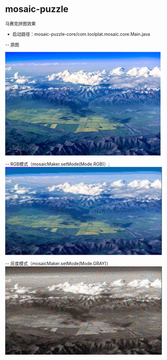 # mosaic-puzzle
马赛克拼图效果
- 启动路径：mosaic-puzzle-core/com.toolplat.mosaic.core.Main.java

-- 原图 

![](https://raw.githubusercontent.com/suyin58/mosaic-puzzle/main/mosaic-puzzle-core/src/main/resources/source.png)

-- RGB模式（mosaicMaker.setMode(Mode.RGB)）;
![](https://raw.githubusercontent.com/suyin58/mosaic-puzzle/main/mosaic-puzzle-core/src/main/resources/target_rgb4.jpg)

-- 灰度模式（mosaicMaker.setMode(Mode.GRAY)）
![](https://raw.githubusercontent.com/suyin58/mosaic-puzzle/main/mosaic-puzzle-core/src/main/resources/target_gray4.jpg)

